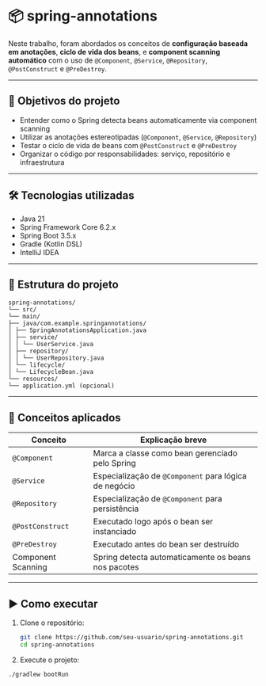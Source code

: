 # 📦 spring-annotations

Neste trabalho, foram abordados os conceitos de **configuração baseada em anotações**, **ciclo de vida dos beans**, e **component scanning automático** com o uso de `@Component`, `@Service`, `@Repository`, `@PostConstruct` e `@PreDestroy`.

---

## 🎯 Objetivos do projeto

- Entender como o Spring detecta beans automaticamente via component scanning
- Utilizar as anotações estereotipadas (`@Component`, `@Service`, `@Repository`)
- Testar o ciclo de vida de beans com `@PostConstruct` e `@PreDestroy`
- Organizar o código por responsabilidades: serviço, repositório e infraestrutura

---

## 🛠️ Tecnologias utilizadas

- Java 21
- Spring Framework Core 6.2.x
- Spring Boot 3.5.x
- Gradle (Kotlin DSL)
- IntelliJ IDEA

---

## 📂 Estrutura do projeto

```
spring-annotations/
└── src/
└── main/
├── java/com.example.springannotations/
│ ├── SpringAnnotationsApplication.java
│ ├── service/
│ │ └── UserService.java
│ ├── repository/
│ │ └── UserRepository.java
│ └── lifecycle/
│ └── LifecycleBean.java
└── resources/
└── application.yml (opcional)
```

---

## 📘 Conceitos aplicados

| Conceito             | Explicação breve                                    |
|----------------------|------------------------------------------------------|
| `@Component`         | Marca a classe como bean gerenciado pelo Spring     |
| `@Service`           | Especialização de `@Component` para lógica de negócio |
| `@Repository`        | Especialização de `@Component` para persistência     |
| `@PostConstruct`     | Executado logo após o bean ser instanciado          |
| `@PreDestroy`        | Executado antes do bean ser destruído               |
| Component Scanning   | Spring detecta automaticamente os beans nos pacotes |

---

## ▶️ Como executar

1. Clone o repositório:
   ```bash
   git clone https://github.com/seu-usuario/spring-annotations.git
   cd spring-annotations

2. Execute o projeto:

```bash
./gradlew bootRun
```

   
